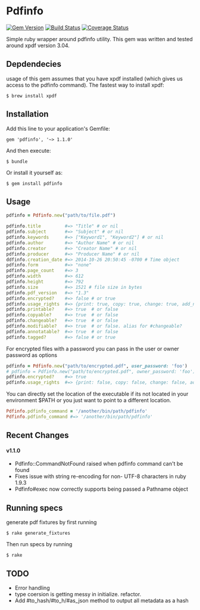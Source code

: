 # Pdfinfo
[![Gem Version](https://badge.fury.io/rb/pdfinfo.svg)](http://badge.fury.io/rb/pdfinfo)
[![Build Status](https://travis-ci.org/RyanV/pdfinfo.svg?branch=master)](https://rubygems.org/gems/pdfinfo)
[![Coverage Status](https://img.shields.io/coveralls/RyanV/pdfinfo.svg)](https://coveralls.io/r/RyanV/pdfinfo)

Simple ruby wrapper around pdfinfo utility.
This gem was written and tested around xpdf version 3.04. 


## Depdendecies

usage of this gem assumes that you have xpdf installed (which gives us access to the pdfinfo command).  The fastest way to install xpdf:

    $ brew install xpdf
    
## Installation

Add this line to your application's Gemfile:

    gem 'pdfinfo', '~> 1.1.0'

And then execute:

    $ bundle

Or install it yourself as:

    $ gem install pdfinfo

## Usage


```ruby
pdfinfo = Pdfinfo.new("path/to/file.pdf")

pdfinfo.title         #=> "Title" # or nil
pdfinfo.subject       #=> "Subject" # or nil
pdfinfo.keywords      #=> ["Keyword1", "Keyword2"] # or nil
pdfinfo.author        #=> "Author Name" # or nil
pdfinfo.creator       #=> "Creator Name" # or nil
pdfinfo.producer      #=> "Producer Name" # or nil
ddfinfo.creation_date #=> 2014-10-26 20:50:45 -0700 # Time object
pdfinfo.form          #=> "none"
pdfinfo.page_count    #=> 3
pdfinfo.width         #=> 612
pdfinfo.height        #=> 792
pdfinfo.size          #=> 1521 # file size in bytes
pdfinfo.pdf_version   #=> "1.3"
pdfinfo.encrypted?    #=> false # or true
pdfinfo.usage_rights  #=> {print: true, copy: true, change: true, add_notes: true}
pdfinfo.printable?    #=> true  # or false
pdfinfo.copyable?     #=> true  # or false
pdfinfo.changeable?   #=> true  # or false
pdfinfo.modifiable?   #=> true  # or false. alias for #changeable?
pdfinfo.annotatable?  #=> true  # or false
pdfinfo.tagged?       #=> false # or true
```
For encrypted files with a password you can pass in the user or owner password as options

```ruby
pdfinfo = Pdfinfo.new("path/to/encrypted.pdf", user_password: 'foo')
# pdfinfo = Pdfinfo.new("path/to/encrypted.pdf", owner_password: 'foo')
pdfinfo.encrypted?    #=> true
pdfinfo.usage_rights  #=> {print: false, copy: false, change: false, add_notes: false}
```

You can directly set the location of the executable if its not located in your environment $PATH or you just want to point to a different location.

```ruby
Pdfinfo.pdfinfo_command = '/another/bin/path/pdfinfo'
Pdfinfo.pdfinfo_command #=> '/another/bin/path/pdfinfo'
```

## Recent Changes
#### v1.1.0
* Pdfinfo::CommandNotFound raised when pdfinfo command can't be found
* Fixes issue with string re-encoding for non- UTF-8 characters in ruby 1.9.3
* Pdfinfo#exec now correctly supports being passed a Pathname object

## Running specs

generate pdf fixtures by first running 

    $ rake generate_fixtures
    
Then run specs by running

    $ rake

## TODO
* Error handling
* type coersion is getting messy in initialize.  refactor.
* Add #to_hash/#to_h/#as_json method to output all metadata as a hash

